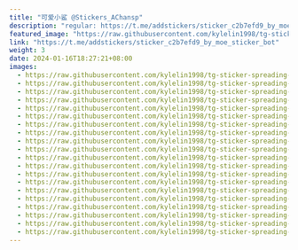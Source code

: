 ```yaml
---
title: "可爱小鲨 @Stickers_AChansp"
description: "regular: https://t.me/addstickers/sticker_c2b7efd9_by_moe_sticker_bot"
featured_image: "https://raw.githubusercontent.com/kylelin1998/tg-sticker-spreading-worldwide-images/main/img/c9012730-8605-445d-be64-64fbb190643c.jpg"
link: "https://t.me/addstickers/sticker_c2b7efd9_by_moe_sticker_bot"
weight: 3
date: 2024-01-16T18:27:21+08:00
images:
  - https://raw.githubusercontent.com/kylelin1998/tg-sticker-spreading-worldwide-images/main/img/c9012730-8605-445d-be64-64fbb190643c.jpg
  - https://raw.githubusercontent.com/kylelin1998/tg-sticker-spreading-worldwide-images/main/img/9c586cf0-69dd-40eb-b29b-c61d7c883e9a.jpg
  - https://raw.githubusercontent.com/kylelin1998/tg-sticker-spreading-worldwide-images/main/img/00569c83-fb80-450f-9869-5dbe3f48da7e.jpg
  - https://raw.githubusercontent.com/kylelin1998/tg-sticker-spreading-worldwide-images/main/img/8f81a9f2-4529-425f-9c4a-27c1629fc971.jpg
  - https://raw.githubusercontent.com/kylelin1998/tg-sticker-spreading-worldwide-images/main/img/e2ede9ff-769d-43b0-8e73-3c28f3242596.jpg
  - https://raw.githubusercontent.com/kylelin1998/tg-sticker-spreading-worldwide-images/main/img/85b293cf-fba5-447a-9f46-8feb24082bbf.jpg
  - https://raw.githubusercontent.com/kylelin1998/tg-sticker-spreading-worldwide-images/main/img/fd7791ee-d806-4f24-8c8c-7b2bd9238ff7.jpg
  - https://raw.githubusercontent.com/kylelin1998/tg-sticker-spreading-worldwide-images/main/img/82ef0b18-514f-45d1-981a-c9a69198e1c5.jpg
  - https://raw.githubusercontent.com/kylelin1998/tg-sticker-spreading-worldwide-images/main/img/f059df64-4b8d-4aef-b1b9-aa943ad720d6.jpg
  - https://raw.githubusercontent.com/kylelin1998/tg-sticker-spreading-worldwide-images/main/img/d55ac901-3516-4279-b8d9-4da14e46ae64.jpg
  - https://raw.githubusercontent.com/kylelin1998/tg-sticker-spreading-worldwide-images/main/img/edd146ed-7155-4f80-8ca0-c5cf1ad13f57.jpg
  - https://raw.githubusercontent.com/kylelin1998/tg-sticker-spreading-worldwide-images/main/img/f77b979a-5eff-4eb3-a8f4-9247839a6357.jpg
  - https://raw.githubusercontent.com/kylelin1998/tg-sticker-spreading-worldwide-images/main/img/e4044320-03cd-4382-ac33-b51cf247322b.jpg
  - https://raw.githubusercontent.com/kylelin1998/tg-sticker-spreading-worldwide-images/main/img/44e0e6f6-b6bd-486a-a0c3-b683c5425c0e.jpg
  - https://raw.githubusercontent.com/kylelin1998/tg-sticker-spreading-worldwide-images/main/img/d6f78346-1ae8-4f8b-b42a-f70e958fa6d9.jpg
  - https://raw.githubusercontent.com/kylelin1998/tg-sticker-spreading-worldwide-images/main/img/1f1603fd-a8e6-47c6-b60d-fb67da34ee8c.jpg
  - https://raw.githubusercontent.com/kylelin1998/tg-sticker-spreading-worldwide-images/main/img/bf1fca0a-e414-4fbf-af48-1419c1332b1f.jpg
  - https://raw.githubusercontent.com/kylelin1998/tg-sticker-spreading-worldwide-images/main/img/79b283ea-05b4-4428-a81e-a2603ace50fd.jpg
  - https://raw.githubusercontent.com/kylelin1998/tg-sticker-spreading-worldwide-images/main/img/52236ccc-9f75-4b2b-a4a5-a2d782f960b0.jpg
  - https://raw.githubusercontent.com/kylelin1998/tg-sticker-spreading-worldwide-images/main/img/347212fe-f0b2-4e48-8d29-678fa538d529.jpg
---
```

